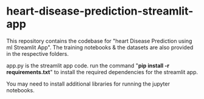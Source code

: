 # heart-disease-prediction-streamlit-app
This repository contains the codebase for "heart Disease Prediction using ml Streamlit App". The training notebooks &amp; the datasets are also provided in the respective folders. 

app.py is the streamlit app code.
run the command "**pip install -r requirements.txt**" to install the required dependencies for the streamlit app.

You may need to install additional libraries for running the jupyter notebooks.
